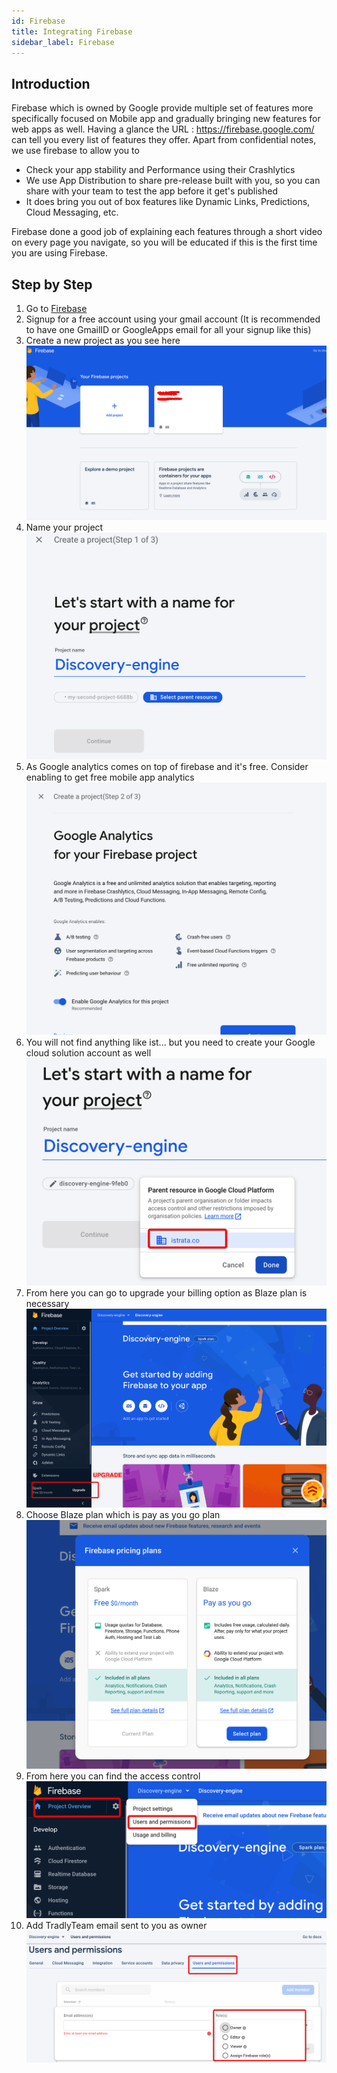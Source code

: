 ```yaml
---
id: Firebase
title: Integrating Firebase
sidebar_label: Firebase
---
```


## Introduction
Firebase which is owned by Google provide multiple set of features more specifically focused on Mobile app and gradually bringing new features for web apps as well. 
Having a glance the URL : https://firebase.google.com/ can tell you every list of features they offer. Apart from confidential notes, we use firebase to allow you to 
- Check your app stability and Performance using their Crashlytics
- We use App Distribution to share pre-release built with you, so you can share with your team to test the app before it get's published
- It does bring you out of box features like Dynamic Links, Predictions, Cloud Messaging, etc.

Firebase done a good job of explaining each features through a short video on every page you navigate, so you will be educated if this is the first time you are using Firebase.

## Step by Step

1. Go to [Firebase](https://firebase.google.com/?utm_source=tradly-platform&utm_campaign=portal&utm_medium=portal) 
2. Signup for a free account using your gmail account (It is recommended to have one GmailID or GoogleApps email for all your signup like this)
4. Create a new project as you see here ![fb-newproject](/img/fb-newproject.png)
3. Name your project ![fb-nameit](/img/fb-nameit.png)
3. As Google analytics comes on top of firebase and it's free. Consider enabling to get free mobile app analytics ![fb-enablega](/img/fb-enablega.png)
3. You will not find anything like ist... but you need to create your Google cloud solution account as well  ![fb-addgcp](/img/fb-addgcp.png)
3. From here you can go to upgrade your billing option as Blaze plan is necessary ![fb-upgrade](/img/fb-upgrade.png)
3. Choose Blaze plan which is pay as you go plan ![fb-blaze](/img/fb-blaze.png)
3. From here you can find the access control ![fb-users](/img/fb-users.png)
3. Add TradlyTeam email sent to you as owner ![fb-owner](/img/fb-owner.png)

